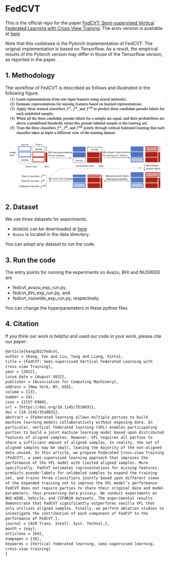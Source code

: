 # FedCVT
This is the official repo for the paper [FedCVT: Semi-supervised Vertical Federated Learning with Cross-View Training](https://dl.acm.org/doi/10.1145/3510031). The arxiv version is available at [here](https://arxiv.org/abs/2008.10838)

Note that this codebase is the Pytorch implementation of FedCVT. The original implementation is based on Tensorflow. As a result, the empirical results of the Pytorch version may differ in those of the Tensorflow version, as reported in the paper.

## 1. Methodology

The workflow of FedCVT is described as follows and illustrated in the following figure.
![FedCVT_method](./figs/overview.png)

## 2. Dataset

We use three datasets for experiments. 

- `NUSWIDE` can be downloaded at [here](https://lms.comp.nus.edu.sg/wp-content/uploads/2019/research/nuswide/NUS-WIDE.html)
- `Avazu` is located in the data directory.

You can adopt any dataset to run the code. 

## 3. Run the code

The entry points for running the experiments on Avazu, BHI and NUSWIDE are 
- fedcvt_avazu_exp_run.py, 
- fedcvt_bhi_exp_run.py, and
- fedcvt_nuswide_exp_run.py, respectively. 
  
You can change the hyperparameters in these python files.

## 4. Citation

If you think our work is helpful and used our code in your work, please cite our paper:
```
@article{kang2022fedcvt,
author = {Kang, Yan and Liu, Yang and Liang, Xinle},
title = {FedCVT: Semi-supervised Vertical Federated Learning with Cross-view Training},
year = {2022},
issue_date = {August 2022},
publisher = {Association for Computing Machinery},
address = {New York, NY, USA},
volume = {13},
number = {4},
issn = {2157-6904},
url = {https://doi.org/10.1145/3510031},
doi = {10.1145/3510031},
abstract = {Federated learning allows multiple parties to build machine learning models collaboratively without exposing data. In particular, vertical federated learning (VFL) enables participating parties to build a joint machine learning model based upon distributed features of aligned samples. However, VFL requires all parties to share a sufficient amount of aligned samples. In reality, the set of aligned samples may be small, leaving the majority of the non-aligned data unused. In this article, we propose Federated Cross-view Training (FedCVT), a semi-supervised learning approach that improves the performance of the VFL model with limited aligned samples. More specifically, FedCVT estimates representations for missing features, predicts pseudo-labels for unlabeled samples to expand the training set, and trains three classifiers jointly based upon different views of the expanded training set to improve the VFL model’s performance. FedCVT does not require parties to share their original data and model parameters, thus preserving data privacy. We conduct experiments on NUS-WIDE, Vehicle, and CIFAR10 datasets. The experimental results demonstrate that FedCVT significantly outperforms vanilla VFL that only utilizes aligned samples. Finally, we perform ablation studies to investigate the contribution of each component of FedCVT to the performance of FedCVT.},
journal = {ACM Trans. Intell. Syst. Technol.},
month = {may},
articleno = {64},
numpages = {16},
keywords = {Vertical federated learning, semi-supervised learning, cross-view training}
}
```
